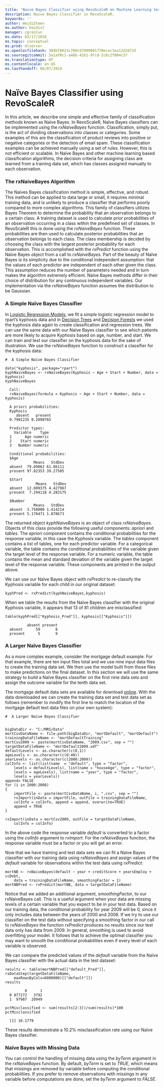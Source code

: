 ```yaml
---
title: 'Naive Bayes Classifier using RevoScaleR on Machine Learning Server '
description: Naive Bayes Classifier in RevoScaleR.
keywords: ''
author: HeidiSteen
ms.author: heidist
manager: cgronlun
ms.date: 03/17/2016
ms.topic: conceptual
ms.prod: mlserver
ms.openlocfilehash: 384bf0623c709c97099001770ecec3ea12d26725
ms.sourcegitcommit: 5a1af0c1-a46b-4161-9fcd-2c6c2f004c37
ms.translationtype: HT
ms.contentlocale: en-US
ms.lasthandoff: 06/07/2019
---
```

# <a name="nave-bayes-classifier-using-revoscaler"></a>Naïve Bayes Classifier using RevoScaleR

In this article, we describe one simple and effective family of classification methods known as Naïve Bayes. In RevoScaleR, Naïve Bayes classifiers can be implemented using the *rxNaiveBayes* function. Classification, simply put, is the act of dividing observations into classes or categories. Some examples of this are the classification of product reviews into positive or negative categories or the detection of email spam. These classification examples can be achieved manually using a set of rules. However, this is not efficient or scalable. In Naïve Bayes and other machine learning based classification algorithms, the decision criteria for assigning class are learned from a training data set, which has classes assigned manually to each observation.

### <a name="the-rxnaivebayes-algorithm"></a>The rxNaiveBayes Algorithm

The Naïves Bayes classification method is simple, effective, and robust. This method can be applied to data large or small, it requires minimal training data, and is unlikely to produce a classifier that performs poorly compared to more complex algorithms. This family of classifiers utilizes Bayes Theorem to determine the probability that an observation belongs to a certain class. A training dataset is used to calculate prior probabilities of an observation occurring in a class within the predefined set of classes. In RevoScaleR this is done using the *rxNaiveBayes* function. These probabilities are then used to calculate posterior probabilities that an observation belongs to each class. The class membership is decided by choosing the class with the largest posterior probability for each observation. This is accomplished with the *rxPredict* function using the Naïve Bayes object from a call to *rxNaiveBayes*. Part of the beauty of Naïve Bayes is its simplicity due to the conditional independent assumption: that the values of each predictor are independent of each other given the class. This assumption reduces the number of parameters needed and in turn makes the algorithm extremely efficient. Naïve Bayes methods differ in their choice of distribution for any continuous independent variables. Our implementation via the *rxNaiveBayes* function assumes the distribution to be Gaussian.

### <a name="a-simple-nave-bayes-classifier"></a>A Simple Naïve Bayes Classifier

In [Logistic Regression Models](how-to-revoscaler-logistic-regression.md), we fit a simple logistic regression model to rpart’s kyphosis data and in [Decision Trees](how-to-revoscaler-decision-tree.md) and [Decision Forests](how-to-revoscaler-decision-forest.md) we used the kyphosis data again to create classification and regression trees. We can use the same data with our Naïve Bayes classifier to see which patients are more likely to acquire Kyphosis based on age, number, and start. We can train and test our classifier on the kyphosis data for the sake of illustration. We use the *rxNaiveBayes* function to construct a classifier for the kyphosis data:

    #  A Simple Naïve Bayes Classifier
    
    data("kyphosis", package="rpart")
    kyphNaiveBayes <- rxNaiveBayes(Kyphosis ~ Age + Start + Number, data = kyphosis)
    kyphNaiveBayes

      Call:
      rxNaiveBayes(formula = Kyphosis ~ Age + Start + Number, data = kyphosis)
      
      A priori probabilities:
      Kyphosis
         absent   present 
      0.7901235 0.2098765 
      
      Predictor types:
        Variable    Type
      1      Age numeric
      2    Start numeric
      3   Number numeric
      
      Conditional probabilities:
      $Age
                 Means   StdDev
      absent  79.89062 61.86111
      present 97.82353 39.27505
      
      $Start
                  Means   StdDev
      absent  12.609375 4.427967
      present  7.294118 4.283175
      
      $Number
                 Means   StdDev
      absent  3.750000 1.414214
      present 5.176471 1.878673
      
The returned object *kyphNaiveBayes* is an object of class *rxNaiveBayes*. Objects of this class provide the following useful components: *apriori* and *tables*. The *apriori* component contains the conditional probabilities for the response variable, in this case the Kyphosis variable. The *tables* component contains a list of tables, one for each predictor variable. For a categorical variable, the table contains the conditional probabilities of the variable given the target level of the response variable. For a numeric variable, the table contains the mean and standard deviation of the variable given the target level of the response variable. These components are printed in the output above.

We can use our Naïve Bayes object with *rxPredict* to re-classify the Kyphosis variable for each child in our original dataset:

    kyphPred <- rxPredict(kyphNaiveBayes,kyphosis)

When we table the results from the Naïve Bayes classifier with the original Kyphosis variable, it appears that 13 of 81 children are misclassified:

    table(kyphPred[["Kyphosis_Pred"]], kyphosis[["Kyphosis"]])

              absent present
      absent      59       8
      present      5       9


### <a name="a-larger-nave-bayes-classifier"></a>A Larger Naïve Bayes Classifier

As a more complex example, consider the mortgage default example. For that example, there are ten input files total and we use nine input data files to create the training data set. We then use the model built from those files to make predictions on the final dataset. In this section we will use the same strategy to build a Naïve Bayes classifier on the first nine data sets and assign the outcome variable for the tenth data set.

The mortgage default data sets are available for download [online](https://go.microsoft.com/fwlink/?LinkID=698896&clcid=0x409). With the data downloaded we can create the training data set and test data set as follows (remember to modify the first line to match the location of the mortgage default text data files on your own system):

    #  A Larger Naïve Bayes Classifier
    
    
    bigDataDir <- "C:/MRS/Data"
    mortCsvDataName <- file.path(bigDataDir, "mortDefault", "mortDefault")
    trainingDataFileName <- "mortDefaultTraining"
    mortCsv2009 <- paste(mortCsvDataName, "2009.csv", sep = "")
    targetDataFileName <- "mortDefault2009.xdf"
    defaultLevels <- as.character(c(0,1))
    ageLevels <- as.character(c(0:40))
    yearLevels <- as.character(c(2000:2009))
    colInfo <- list(list(name  = "default", type = "factor",
        levels = defaultLevels), list(name = "houseAge", type = "factor",
        levels = ageLevels), list(name = "year", type = "factor",
        levels = yearLevels))
    append= FALSE
    for (i in 2000:2008)
    {
        importFile <- paste(mortCsvDataName, i, ".csv", sep = "")
        rxImport(inData = importFile, outFile = trainingDataFileName,
        colInfo = colInfo, append = append, overwrite=TRUE)
        append = TRUE
    }
    
    rxImport(inData = mortCsv2009, outFile = targetDataFileName, 
        colInfo = colInfo)
    
In the above code the response variable *default* is converted to a factor using the *colInfo* argument to *rxImport*. For the *rxNaiveBayes* function, the response variable must be a factor or you will get an error.

Now that we have training and test data sets we can fit a Naïve Bayes classifier with our training data using *rxNaiveBayes* and assign values of the *default* variable for observations within the test data using *rxPredict*:

    mortNB <- rxNaiveBayes(default ~ year + creditScore + yearsEmploy + ccDebt,
        data = trainingDataFileName, smoothingFactor = 1)
    mortNBPred <- rxPredict(mortNB, data = targetDataFileName)

Notice that we added an additional argument, *smoothingFactor*, to our rxNaiveBayes call. This is a useful argument when your data are missing levels of a certain variable that you expect to be in your test data. Based on our training data, the conditional probability for year 2009 will be 0, since it only includes data between the years of 2000 and 2008. If we try to use our classifier on the test data without specifying a smoothing factor in our call to *rxNaiveBayes* the function *rxPredict* produces no results since our test data only has data from 2009. In general, smoothing is used to avoid overfitting your model. It follows that to achieve the optimal classifier you may want to smooth the conditional probabilities even if every level of each variable is observed.

We can compare the predicted values of the *default* variable from the Naïve Bayes classifier with the actual data in the test dataset:

    results <- table(mortNBPred[["default_Pred"]], rxDataStep(targetDataFileName, 
        maxRowsByCols=6000000)[["default"]])
    results

             0      1
      0 877272   3792
      1  97987  20949

    pctMisclassified <- sum(results[2:3])/sum(results)*100
    pctMisclassified

      [1] 10.1779

These results demonstrate a 10.2% misclassification rate using our Naïve Bayes classifier.

### <a name="nave-bayes-with-missing-data"></a>Naïve Bayes with Missing Data

You can control the handling of missing data using the *byTerm* argument in the *rxNaiveBayes* function. By default, *byTerm* is set to *TRUE*, which means that missings are removed by variable before computing the conditional probabilities. If you prefer to remove observations with missings in any variable before computations are done, set the *byTerm* argument to *FALSE*.
